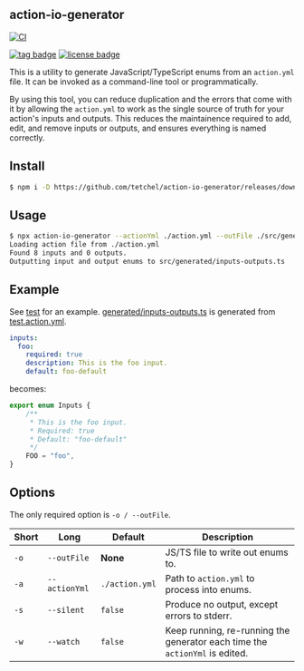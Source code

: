 ## action-io-generator

[![CI](https://github.com/tetchel/action-io-generator/workflows/CI/badge.svg)](https://github.com/tetchel/action-io-generator/actions?query=workflow%3ACI)

[![tag badge](https://img.shields.io/github/v/tag/tetchel/action-io-generator)](https://github.com/tetchel/action-io-generator/tags)
[![license badge](https://img.shields.io/github/license/tetchel/action-io-generator)](./LICENSE)

This is a utility to generate JavaScript/TypeScript enums from an `action.yml` file. It can be invoked as a command-line tool or programmatically.

By using this tool, you can reduce duplication and the errors that come with it by allowing the `action.yml` to work as the single source of truth for your action's inputs and outputs. This reduces the maintainence required to add, edit, and remove inputs or outputs, and ensures everything is named correctly.

## Install

```bash
$ npm i -D https://github.com/tetchel/action-io-generator/releases/download/v0.1.0/action-io-generator-v0.1.0.tar.gz
```

## Usage
```bash
$ npx action-io-generator --actionYml ./action.yml --outFile ./src/generated/inputs-outputs.ts
Loading action file from ./action.yml
Found 8 inputs and 0 outputs.
Outputting input and output enums to src/generated/inputs-outputs.ts
```

## Example
See [test](./test) for an example. [generated/inputs-outputs.ts](./test/generated/inputs-outputs.ts) is generated from [test.action.yml](/test/test.action.yml).

```yaml
inputs:
  foo:
    required: true
    description: This is the foo input.
    default: foo-default
```

becomes:

```js
export enum Inputs {
    /**
     * This is the foo input.
     * Required: true
     * Default: "foo-default"
     */
    FOO = "foo",
}
```

## Options
The only required option is `-o / --outFile`.

| Short | Long | Default | Description |
| ----  | ---- | ------- | ----------- |
| `-o`  | `--outFile` | **None** | JS/TS file to write out enums to. |
| `-a`  | `--actionYml` | `./action.yml` | Path to `action.yml` to process into enums. |
| `-s`  | `--silent` | `false` | Produce no output, except errors to stderr. |
| `-w`  | `--watch` | `false` | Keep running, re-running the generator each time the `actionYml` is edited. |
